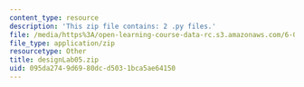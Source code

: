 ```yaml
---
content_type: resource
description: 'This zip file contains: 2 .py files.'
file: /media/https%3A/open-learning-course-data-rc.s3.amazonaws.com/6-01sc-introduction-to-electrical-engineering-and-computer-science-i-spring-2011/095da2749d6980dcd5031bca5ae64150_designLab05.zip
file_type: application/zip
resourcetype: Other
title: designLab05.zip
uid: 095da274-9d69-80dc-d503-1bca5ae64150
---
```

